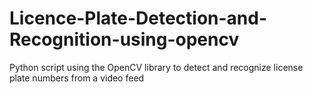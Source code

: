 # Licence-Plate-Detection-and-Recognition-using-opencv
Python script using the OpenCV library to detect and recognize license plate numbers from a video feed
